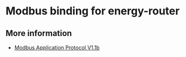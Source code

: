 # Modbus binding for energy-router

## More information

* [Modbus Application Protocol V1.1b](http://www.modbus.org/docs/Modbus_Application_Protocol_V1_1b.pdf)
